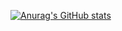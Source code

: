 [![Anurag's GitHub stats](https://github-readme-stats.vercel.app/api?username=tatsuya087)](https://github.com/anuraghazra/github-readme-stats)
